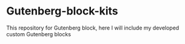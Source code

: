 # Gutenberg-block-kits
This repository for Gutenberg block, here I will include my developed custom Gutenberg blocks

